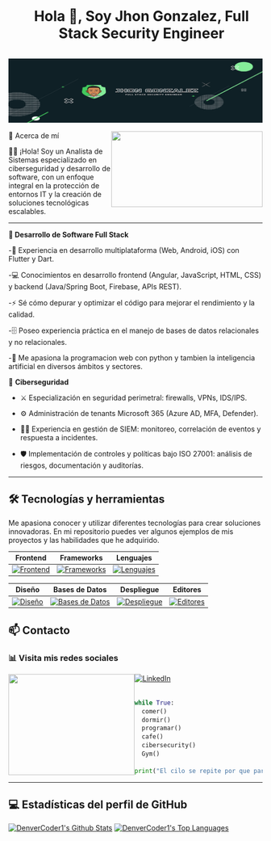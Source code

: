 <!--h1 without bottom border-->
<div id="user-content-toc">


  <ul align="center">
    <summary><h1 style="display: inline-block">Hola 👋, Soy Jhon Gonzalez, Full Stack Security Engineer </h1></summary>
  </ul>
</div>

![banner oficial](https://github.com/JjhonGgonzalez/JjhonGgonzalez/blob/main/banner.PNG)
<div>
🚀 Acerca de mí
<img align="right" width="300" height="150" src="https://i.pinimg.com/originals/35/58/0d/35580d64b9b883fd0e0678595fc2aefd.gif">

👨‍💻​​ ¡Hola! Soy un Analista de Sistemas especializado en ciberseguridad y desarrollo de software, con un enfoque integral en la protección de entornos IT y la creación de soluciones tecnológicas escalables.
</div>

---
**🔹 Desarrollo de Software Full Stack**

-📱 Experiencia en desarrollo multiplataforma (Web, Android, iOS) con Flutter y Dart.

-💻 Conocimientos en desarrollo frontend (Angular, JavaScript, HTML, CSS) y backend (Java/Spring Boot, Firebase, APIs REST).

-⚡ Sé cómo depurar y optimizar el código para mejorar el rendimiento y la calidad.

-🗄️ Poseo experiencia práctica en el manejo de bases de datos relacionales y no relacionales.

-🤖 Me apasiona la programacion web con python y tambien la inteligencia artificial en diversos ámbitos y sectores.

🔹 **Ciberseguridad**

- ⚔️​ Especialización en seguridad perimetral: firewalls, VPNs, IDS/IPS.

- ⚙️​ Administración de tenants Microsoft 365 (Azure AD, MFA, Defender).

- 🕵️‍♂️ Experiencia en gestión de SIEM: monitoreo, correlación de eventos y respuesta a incidentes.

- 🛡️​ Implementación de controles y políticas bajo ISO 27001: análisis de riesgos, documentación y auditorías.

---

## 🛠️ Tecnologías y herramientas
<p align="left">
Me apasiona conocer y utilizar diferentes tecnologías para crear soluciones innovadoras. En mi repositorio puedes ver algunos ejemplos de mis proyectos y las habilidades que he adquirido.
</p>

<div align="left">

| Frontend | Frameworks | Lenguajes | 
| ---------|------------|-----------|
| [![Frontend](https://skillicons.dev/icons?i=html,css,sass,js)](https://skillicons.dev) | [![Frameworks](https://skillicons.dev/icons?i=angular,flutter,django,spring,tailwind)](https://skillicons.dev) | [![Lenguajes](https://skillicons.dev/icons?i=java,py,cs,dart)](https://skillicons.dev) | [!

| Diseño | Bases de Datos | Despliegue | Editores |
| -------|-----------------|------------|----------|
| [![Diseño](https://skillicons.dev/icons?i=figma,xd)](https://skillicons.dev) | [![Bases de Datos](https://skillicons.dev/icons?i=mysql,mongodb,sqlite,postgres)](https://skillicons.dev) | [![Despliegue](https://skillicons.dev/icons?i=git,github,netlify,gitlab)](https://skillicons.dev) | [![Editores](https://skillicons.dev/icons?i=vscode,visualstudio,idea)](https://skillicons.dev) |


</div>


## 📫 Contacto   
<div align="left">
  
<h3>📊 Visita mis redes sociales</h3>
  
<img align="left" width="250" height="200" src="https://blog.ehcgroup.io/wp-content/uploads/2023/06/screenshot.14703.jpg?v=1688073857">

  
[![LinkedIn](https://img.shields.io/badge/LinkedIn-0A66C2?style=for-the-badge&logo=linkedin&logoColor=white)](https://www.linkedin.com/in/jjhon-ggonzalez/)


```python

while True:
  comer()
  dormir()
  programar()
  cafe()
  cibersecurity()
  Gym()

print("El cilo se repite por que para ser un buen Ingeniero, se debe tener buenoss habitos!")

```
---

## 💻 Estadísticas del perfil de GitHub

<a href="https://github.com/anuraghazra/github-readme-stats"><img alt="DenverCoder1's Github Stats" src="https://denvercoder1-github-readme-stats.vercel.app/api/?username=JjhonGgonzalez&show_icons=true&include_all_commits=true&count_private=true&theme=react&hide_border=true&bg_color=1F222E&title_color=43cb5e&icon_color=85ed99" height="192px"/></a>
  <a href="https://github.com/anuraghazra/github-readme-stats"><img alt="DenverCoder1's Top Languages" src="https://denvercoder1-github-readme-stats.vercel.app/api/top-langs/?username=JjhonGgonzalez&langs_count=8&layout=compact&theme=react&hide_border=true&bg_color=1F222E&title_color=43cb5e&icon_color=85ed99&hide=Jupyter%20Notebook,Roff" height="192px"/></a>
  <br/>
  </div>
